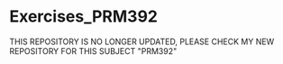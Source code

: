 # Exercises_PRM392
THIS REPOSITORY IS NO LONGER UPDATED, PLEASE CHECK MY NEW REPOSITORY FOR THIS SUBJECT "PRM392"
